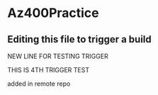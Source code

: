 # Az400Practice

## Editing this file to trigger a build


NEW LINE FOR TESTING TRIGGER

THIS IS 4TH TRIGGER TEST

added in remote repo
